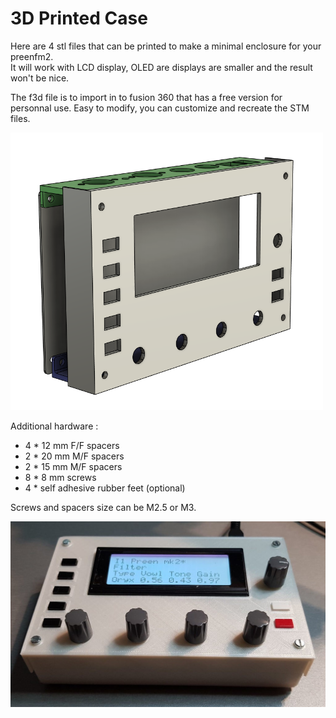# 3D Printed Case


Here are 4 stl files that can be printed to make a minimal enclosure for your preenfm2.  
It will work with LCD display, OLED are displays are smaller and the result won't be nice.  

The f3d file is to import in to fusion 360 that has a free version for personnal use. Easy to modify, you can customize and recreate the STM files.

<img src="./Enclosure.png" width="500" />


Additional hardware :
* 4 * 12 mm F/F spacers
* 2 * 20 mm M/F spacers
* 2 * 15 mm M/F spacers
* 8 * 8 mm screws
* 4 * self adhesive rubber feet (optional)  

Screws and spacers size can be M2.5 or M3.

<img src="./pfm2_3Dcase.jpg" width="550" />
